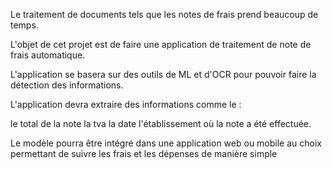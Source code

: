 Le traitement de documents tels que les notes de frais prend beaucoup de temps. 

L'objet de cet projet est de faire une application de traitement de note de frais automatique. 

L'application se basera sur des outils de ML et d'OCR pour pouvoir faire la détection des informations. 

L'application devra extraire des informations comme le :

le total de la note
la tva
la date
l'établissement où la note a été effectuée.
 

Le modèle pourra être intégré dans une application web ou mobile au choix permettant de suivre les frais et les dépenses de manière simple